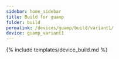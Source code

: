```yaml
---
sidebar: home_sidebar
title: Build for guamp
folder: build
permalink: /devices/guamp/build/variant1/
device: guamp_variant1
---
```

{% include templates/device_build.md %}
